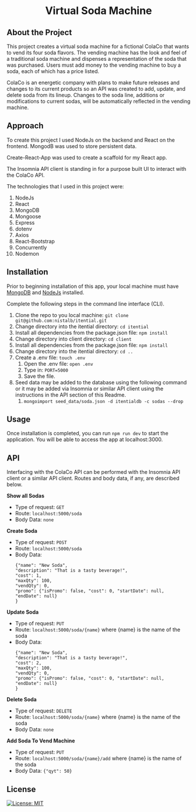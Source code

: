 # <p align="center">Virtual Soda Machine</p>

## About the Project
This project creates a virtual soda machine for a fictional ColaCo that wants to vend its four soda flavors.  The vending machine has the look and feel of a traditional soda machine and dispenses a representation of the soda that was purchased.  Users must add money to the vending machine to buy a soda, each of which has a price listed.

ColaCo is an energetic company with plans to make future releases and changes to its current products so an API was created to add, update, and delete soda from its lineup.  Changes to the soda line, additions or modifications to current sodas, will be automatically reflected in the vending machine.  

## Approach
To create this project I used NodeJs on the backend and React on the frontend.  MongodB was used to store persistent data. 

Create-React-App was used to create a scaffold for my React app.

The Insomnia API client is standing in for a purpose built UI to interact with the ColaCo API.

The technologies that I used in this project were:
1. NodeJs
1. React
1. MongoDB
1. Mongoose
1. Express
1. dotenv
1. Axios
1. React-Bootstrap
1. Concurrently
1. Nodemon

## Installation
Prior to beginning installation of this app, your local machine must have [MongoDB](https://www.mongodb.com/) and [NodeJs](https://nodejs.org/en/) installed.  

Complete the following steps in the command line interface (CLI).
1. Clone the repo to you local machine: 
`git clone git@github.com:nistalb/itential.git`
1. Change directory into the itential directory: `cd itential`
1. Install all dependencies from the package.json file: `npm install`
1. Change directory into client directory: `cd client`
1. Install all dependencies from the package.json file: `npm install`
1. Change directory into the itential directory: `cd ..`
1. Create a .env file: `touch .env`
    1. Open the .env file: `open .env`
    1. Type in: `PORT=5000`
    1. Save the file.
1. Seed data may be added to the database using the following command or it may be added via Insomnia or similar API client using the instructions in the API section of this Readme.
    1. `mongoimport seed_data/soda.json -d itentialdb -c sodas --drop`

## Usage 
Once installation is completed, you can run `npm run dev` to start the application.  You will be able to access the app at localhost:3000.

## API
Interfacing with the ColaCo API can be performed with the Insomnia API client or a similar API client.  Routes and body data, if any, are described below.

**Show all Sodas**
- Type of request: `GET`
- Route: `localhost:5000/soda`
- Body Data: `none`

**Create Soda**
- Type of request: `POST`
- Route: `localhost:5000/soda`
- Body Data: 
    ```
    {"name": "New Soda",
    "description": "That is a tasty beverage!",
    "cost": 1,
    "maxQty": 100,
    "vendQty": 0,
    "promo": {"isPromo": false, "cost": 0, "startDate": null, "endDate": null}
    }
    ```

**Update Soda**
- Type of request: `PUT`
- Route: `localhost:5000/soda/{name}` where {name} is the name of the soda
- Body Data: 
    ```
    {"name": "New Soda",
    "description": "That is a tasty beverage!",
    "cost": 2,
    "maxQty": 100,
    "vendQty": 0,
    "promo": {"isPromo": false, "cost": 0, "startDate": null, "endDate": null}
    }
    ```

**Delete Soda**
- Type of request: `DELETE`
- Route: `localhost:5000/soda/{name}` where {name} is the name of the soda
- Body Data: `none`

**Add Soda To Vend Machine**
- Type of request: `PUT`
- Route: `localhost:5000/soda/{name}/add` where {name} is the name of the soda
- Body Data: `{"qyt": 50}`

## License
[![License: MIT](https://img.shields.io/badge/License-MIT-yellow.svg)](https://opensource.org/licenses/MIT)
